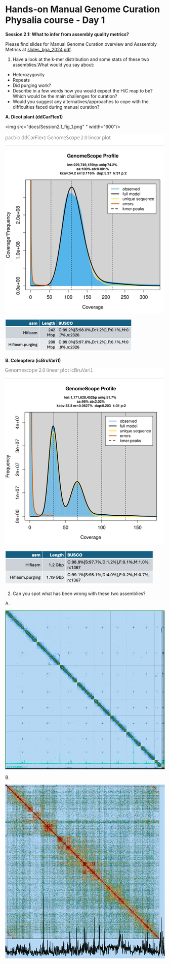 # Hands-on Manual Genome Curation Physalia course - Day 1

**Session 2.1: What to infer from assembly quality metrics?**

Please find slides for Manual Genome Curation overview and Asssembly Metrics at [slides_bga_2024.pdf](slides_bga_2024.pdf).

1. Have a look at the k-mer distribution and some stats of these two assemblies.What would you say about:

- Heterozygosity
- Repeats
- Did purging work?
- Describe in a few words how you would expect the HiC map to be?  Which would be the main challenges for curation?
- Would you suggest any alternatives/approaches to cope with the difficulties faced during manual curation?


**A. Dicot plant (ddCarFlex1)**

<img src="docs/Session2.1_fig_1.png" " width="600"/>

![k-mer plot distribution](docs/Session2.1_fig_1.png)

![Some assembly metrics](docs/Session2.1_fig_2.png)

**B. Coleoptera (icBruVari1)**

![k-mer plot distribution](docs/Session2.1_fig_3.png)

![Some assembly metrics](docs/Session2.1_fig_4.png)


2.	Can you spot what has been wrong with these two assemblies?

A.

![HiC map](docs/Session2.1_fig_5.png)

B.

![HiC map](docs/Session2.1_fig_6.png)
